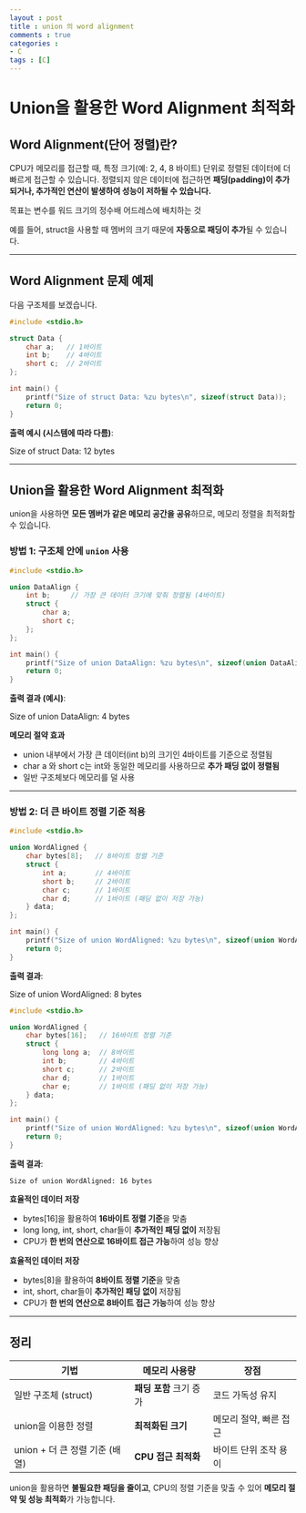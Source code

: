 ```yaml
---
layout : post
title : union 의 word alignment
comments : true
categories : 
- C
tags : [C]
---
```


# Union을 활용한 Word Alignment 최적화

## Word Alignment(단어 정렬)란?

CPU가 메모리를 접근할 때, 특정 크기(예: 2, 4, 8 바이트) 단위로 정렬된 데이터에 더 빠르게 접근할 수 있습니다. 정렬되지 않은 데이터에 접근하면 **패딩(padding)이 추가되거나, 추가적인 연산이 발생하여 성능이 저하될 수 있습니다.**

목표는 변수를 워드 크기의 정수배 어드레스에 배치하는 것

예를 들어, struct을 사용할 때 멤버의 크기 때문에 **자동으로 패딩이 추가**될 수 있습니다.

---

## Word Alignment 문제 예제

다음 구조체를 보겠습니다.

```c
#include <stdio.h>

struct Data {
    char a;   // 1바이트
    int b;    // 4바이트
    short c;  // 2바이트
};

int main() {
    printf("Size of struct Data: %zu bytes\n", sizeof(struct Data));
    return 0;
}
```

**출력 예시 (시스템에 따라 다름)**:

Size of struct Data: 12 bytes




---

## Union을 활용한 Word Alignment 최적화

union을 사용하면 **모든 멤버가 같은 메모리 공간을 공유**하므로, 메모리 정렬을 최적화할 수 있습니다.

### 방법 1: 구조체 안에 `union` 사용

```c
#include <stdio.h>

union DataAlign {
    int b;     // 가장 큰 데이터 크기에 맞춰 정렬됨 (4바이트)
    struct {
        char a;
        short c;
    };
};

int main() {
    printf("Size of union DataAlign: %zu bytes\n", sizeof(union DataAlign));
    return 0;
}
```

**출력 결과 (예시)**:

Size of union DataAlign: 4 bytes


**메모리 절약 효과**  
- union 내부에서 가장 큰 데이터(int b)의 크기인 4바이트를 기준으로 정렬됨
- char a 와 short c는 int와 동일한 메모리를 사용하므로 **추가 패딩 없이 정렬됨**
- 일반 구조체보다 메모리를 덜 사용

---

### 방법 2: 더 큰 바이트 정렬 기준 적용

```c
#include <stdio.h>

union WordAligned {
    char bytes[8];   // 8바이트 정렬 기준
    struct {
        int a;       // 4바이트
        short b;     // 2바이트
        char c;      // 1바이트
        char d;      // 1바이트 (패딩 없이 저장 가능)
    } data;
};

int main() {
    printf("Size of union WordAligned: %zu bytes\n", sizeof(union WordAligned));
    return 0;
}
```

**출력 결과**:

Size of union WordAligned: 8 bytes




```c
#include <stdio.h>

union WordAligned {
    char bytes[16];   // 16바이트 정렬 기준
    struct {
        long long a;  // 8바이트
        int b;        // 4바이트
        short c;      // 2바이트
        char d;       // 1바이트
        char e;       // 1바이트 (패딩 없이 저장 가능)
    } data;
};

int main() {
    printf("Size of union WordAligned: %zu bytes\n", sizeof(union WordAligned));
    return 0;
}
```

**출력 결과**:
```
Size of union WordAligned: 16 bytes
```

**효율적인 데이터 저장**  
- bytes[16]을 활용하여 **16바이트 정렬 기준**을 맞춤
- long long, int, short, char들이 **추가적인 패딩 없이** 저장됨
- CPU가 **한 번의 연산으로 16바이트 접근 가능**하여 성능 향상

**효율적인 데이터 저장**  
- bytes[8]을 활용하여 **8바이트 정렬 기준**을 맞춤
- int, short, char들이 **추가적인 패딩 없이** 저장됨
- CPU가 **한 번의 연산으로 8바이트 접근 가능**하여 성능 향상

---

## 정리

| 기법 | 메모리 사용량 | 장점 |
|------|--------------|------|
| 일반 구조체 (struct) | **패딩 포함** 크기 증가 | 코드 가독성 유지 |
| union을 이용한 정렬 | **최적화된 크기** | 메모리 절약, 빠른 접근 |
| union + 더 큰 정렬 기준 (배열) | **CPU 접근 최적화** | 바이트 단위 조작 용이 |

union을 활용하면 **불필요한 패딩을 줄이고**, CPU의 정렬 기준을 맞출 수 있어 **메모리 절약 및 성능 최적화**가 가능합니다.

